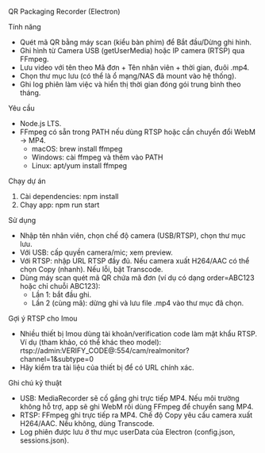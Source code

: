 QR Packaging Recorder (Electron)

Tính năng
- Quét mã QR bằng máy scan (kiểu bàn phím) để Bắt đầu/Dừng ghi hình.
- Ghi hình từ Camera USB (getUserMedia) hoặc IP camera (RTSP) qua FFmpeg.
- Lưu video với tên theo Mã đơn + Tên nhân viên + thời gian, đuôi .mp4.
- Chọn thư mục lưu (có thể là ổ mạng/NAS đã mount vào hệ thống).
- Ghi log phiên làm việc và hiển thị thời gian đóng gói trung bình theo tháng.

Yêu cầu
- Node.js LTS.
- FFmpeg có sẵn trong PATH nếu dùng RTSP hoặc cần chuyển đổi WebM → MP4.
  - macOS: brew install ffmpeg
  - Windows: cài ffmpeg và thêm vào PATH
  - Linux: apt/yum install ffmpeg

Chạy dự án
1) Cài dependencies:
   npm install
2) Chạy app:
   npm run start

Sử dụng
- Nhập tên nhân viên, chọn chế độ camera (USB/RTSP), chọn thư mục lưu.
- Với USB: cấp quyền camera/mic; xem preview.
- Với RTSP: nhập URL RTSP đầy đủ. Nếu camera xuất H264/AAC có thể chọn Copy (nhanh). Nếu lỗi, bật Transcode.
- Dùng máy scan quét mã QR chứa mã đơn (ví dụ có dạng order=ABC123 hoặc chỉ chuỗi ABC123):
  - Lần 1: bắt đầu ghi.
  - Lần 2 (cùng mã): dừng ghi và lưu file .mp4 vào thư mục đã chọn.

Gợi ý RTSP cho Imou
- Nhiều thiết bị Imou dùng tài khoản/verification code làm mật khẩu RTSP. Ví dụ (tham khảo, có thể khác theo model):
  rtsp://admin:VERIFY_CODE@<ip>:554/cam/realmonitor?channel=1&subtype=0
- Hãy kiểm tra tài liệu của thiết bị để có URL chính xác.

Ghi chú kỹ thuật
- USB: MediaRecorder sẽ cố gắng ghi trực tiếp MP4. Nếu môi trường không hỗ trợ, app sẽ ghi WebM rồi dùng FFmpeg để chuyển sang MP4.
- RTSP: FFmpeg ghi trực tiếp ra MP4. Chế độ Copy yêu cầu camera xuất H264/AAC. Nếu không, dùng Transcode.
- Log phiên được lưu ở thư mục userData của Electron (config.json, sessions.json).

